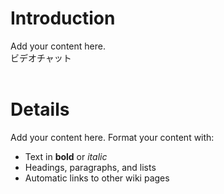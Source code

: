 # Introduction #

Add your content here.<br>
ビデオチャット<br>
<br>
<h1>Details</h1>

Add your content here.  Format your content with:<br>
<ul><li>Text in <b>bold</b> or <i>italic</i>
</li><li>Headings, paragraphs, and lists<br>
</li><li>Automatic links to other wiki pages